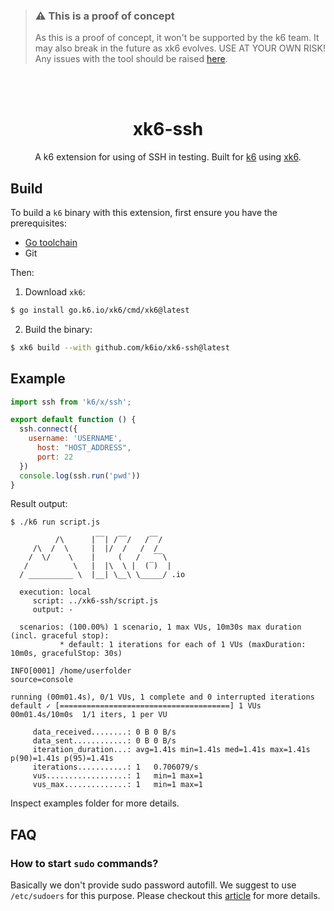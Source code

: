 > ### ⚠️ This is a proof of concept
>
> As this is a proof of concept,  it won't be supported by the k6 team.
> It may also break in the future as xk6 evolves. USE AT YOUR OWN RISK!
> Any issues with the tool should be raised [here](https://github.com/k6io/xk6-ssh/issues).

</br>
</br>

<div align="center">

# xk6-ssh
A k6 extension for using of SSH in testing. Built for [k6](https://go.k6.io/k6) using [xk6](https://github.com/grafana/xk6).

</div>

## Build

To build a `k6` binary with this extension, first ensure you have the prerequisites:

- [Go toolchain](https://go101.org/article/go-toolchain.html)
- Git

Then:

1. Download `xk6`:
  ```bash
  $ go install go.k6.io/xk6/cmd/xk6@latest
  ```

2. Build the binary:
  ```bash
  $ xk6 build --with github.com/k6io/xk6-ssh@latest
  ```

## Example

```javascript
import ssh from 'k6/x/ssh';

export default function () {
  ssh.connect({
    username: 'USERNAME',
	  host: "HOST_ADDRESS",
	  port: 22
  })
  console.log(ssh.run('pwd'))
}
```

Result output:

```plain
$ ./k6 run script.js

          /\      |‾‾| /‾‾/   /‾‾/   
     /\  /  \     |  |/  /   /  /    
    /  \/    \    |     (   /   ‾‾\  
   /          \   |  |\  \ |  (‾)  | 
  / __________ \  |__| \__\ \_____/ .io

  execution: local
     script: ../xk6-ssh/script.js
     output: -

  scenarios: (100.00%) 1 scenario, 1 max VUs, 10m30s max duration (incl. graceful stop):
           * default: 1 iterations for each of 1 VUs (maxDuration: 10m0s, gracefulStop: 30s)

INFO[0001] /home/userfolder                                 source=console

running (00m01.4s), 0/1 VUs, 1 complete and 0 interrupted iterations
default ✓ [======================================] 1 VUs  00m01.4s/10m0s  1/1 iters, 1 per VU

     data_received........: 0 B 0 B/s
     data_sent............: 0 B 0 B/s
     iteration_duration...: avg=1.41s min=1.41s med=1.41s max=1.41s p(90)=1.41s p(95)=1.41s
     iterations...........: 1   0.706079/s
     vus..................: 1   min=1 max=1
     vus_max..............: 1   min=1 max=1

```

Inspect examples folder for more details.


## FAQ

### How to start `sudo` commands?

Basically we don't provide sudo password autofill. We suggest to use `/etc/sudoers` for this purpose. Please checkout this [article](https://www.cyberciti.biz/faq/linux-unix-running-sudo-command-without-a-password/) for more details.
